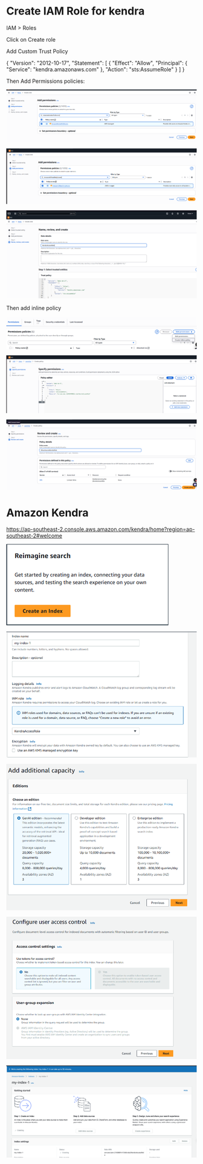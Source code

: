 # Create IAM Role for kendra

IAM > Roles

Click on Create role

Add Custom Trust Policy

{
  "Version": "2012-10-17",
  "Statement": [
    {
      "Effect": "Allow",
      "Principal": {
        "Service": "kendra.amazonaws.com"
      },
      "Action": "sts:AssumeRole"
    }
  ]
}

Then Add Permissions policies:

![alt text](image-42.png)

![alt text](image-43.png)

![alt text](image-44.png)

Then add inline policy

![alt text](image-45.png)

![alt text](image-46.png)

![alt text](image-47.png)



# Amazon Kendra

https://ap-southeast-2.console.aws.amazon.com/kendra/home?region=ap-southeast-2#welcome

![alt text](image-49.png)

![alt text](image-48.png)

![alt text](image-40.png)

![alt text](image-41.png)

![alt text](image-39.png)